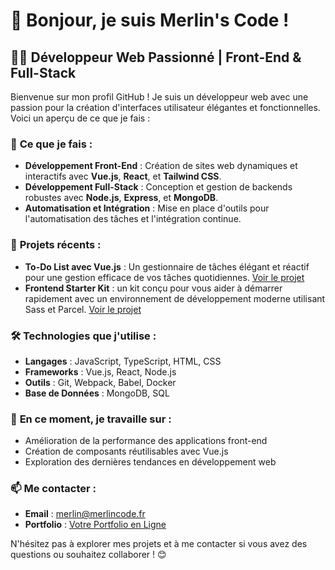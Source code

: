 # 👋 Bonjour, je suis Merlin's Code !

## 🧑‍💻 Développeur Web Passionné | Front-End & Full-Stack

Bienvenue sur mon profil GitHub ! Je suis un développeur web avec une passion pour la création d'interfaces utilisateur élégantes et fonctionnelles. Voici un aperçu de ce que je fais :

### 🚀 **Ce que je fais :**

- **Développement Front-End** : Création de sites web dynamiques et interactifs avec **Vue.js**, **React**, et **Tailwind CSS**.
- **Développement Full-Stack** : Conception et gestion de backends robustes avec **Node.js**, **Express**, et **MongoDB**.
- **Automatisation et Intégration** : Mise en place d'outils pour l'automatisation des tâches et l'intégration continue.

### 💼 **Projets récents :**

- **To-Do List avec Vue.js** : Un gestionnaire de tâches élégant et réactif pour une gestion efficace de vos tâches quotidiennes. [Voir le projet](https://github.com/merlincod/todoapp)
- **Frontend Starter Kit** :  un kit conçu pour vous aider à démarrer rapidement avec un environnement de développement moderne utilisant Sass et Parcel.  [Voir le projet](https://github.com/merlincod/starterkit)

### 🛠️ **Technologies que j'utilise :**

- **Langages** : JavaScript, TypeScript, HTML, CSS
- **Frameworks** : Vue.js, React, Node.js
- **Outils** : Git, Webpack, Babel, Docker
- **Base de Données** : MongoDB, SQL

### 🌟 **En ce moment, je travaille sur :**

- Amélioration de la performance des applications front-end
- Création de composants réutilisables avec Vue.js
- Exploration des dernières tendances en développement web

### 📫 **Me contacter :**

- **Email** : [merlin@merlincode.fr](mailto:merlin@merlincode.Fr)
- **Portfolio** : [Votre Portfolio en Ligne](https://sub2.merlincode.fr)

N'hésitez pas à explorer mes projets et à me contacter si vous avez des questions ou souhaitez collaborer ! 😊

